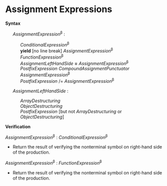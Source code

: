 # Assignment Expressions

**Syntax**

<ul>
    <i>AssignmentExpression</i><sup>β</sup> :
    <ul>
        <i>ConditionalExpression</i><sup>β</sup><br>
        <b>yield</b> [no line break] <i>AssignmentExpression</i><sup>β</sup><br>
        <i>FunctionExpression</i><sup>β</sup><br>
        <i>AssignmentLeftHandSide</i> <b>=</b> <i>AssignmentExpression</i><sup>β</sup><br>
        <i>PostfixExpression</i> <i>CompoundAssignmentPunctuator</i> <i>AssignmentExpression</i><sup>β</sup><br>
        <i>PostfixExpression</i> <n>/=</b> <i>AssignmentExpression</i><sup>β</sup>
    </ul>
</ul>

<ul>
    <i>AssignmentLeftHandSide</i> :
    <ul>
        <i>ArrayDestructuring</i><br>
        <i>ObjectDestructuring</i><br>
        <i>PostfixExpression</i> [but not <i>ArrayDestructuring</i> or <i>ObjectDestructuring</i>]
    </ul>
</ul>

**Verification**

<i>AssignmentExpression</i><sup>β</sup> : <i>ConditionalExpression</i><sup>β</sup>

* Return the result of verifying the nonterminal symbol on right-hand side of the production.

<i>AssignmentExpression</i><sup>β</sup> : <i>FunctionExpression</i><sup>β</sup>

* Return the result of verifying the nonterminal symbol on right-hand side of the production.